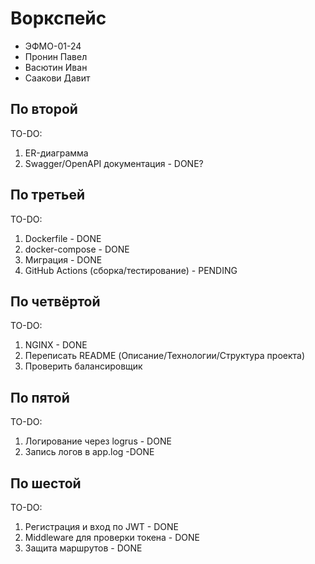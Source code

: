# Воркспейс
- ЭФМО-01-24
- Пронин Павел
- Васютин Иван
- Саакови Давит
## По второй
TO-DO:
1. ER-диаграмма
2. Swagger/OpenAPI документация - DONE?
## По третьей
TO-DO:
1. Dockerfile - DONE
2. docker-compose - DONE
3. Миграция - DONE
4. GitHub Actions (сборка/тестирование) - PENDING
## По четвёртой
TO-DO:
1. NGINX - DONE
2. Переписать README (Описание/Технологии/Структура проекта)
3. Проверить балансировщик
## По пятой
TO-DO:
1. Логирование через logrus - DONE
2. Запись логов в app.log -DONE
## По шестой
TO-DO:
1. Регистрация и вход по JWT - DONE
2. Middleware для проверки токена - DONE
3. Защита маршрутов - DONE
